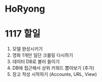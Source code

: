 # HoRyong

# 1117 할일

1. 모델 완성시키기
2. 영화 1개만 일단 크롤링 다시하기
3. 데이터 DB로 불러 들이기
4. DB에 접근해서 상위 키워드 뽑아보기
(추가)
5. 장고 작성 시작하기 (Accounts, URL, View)
